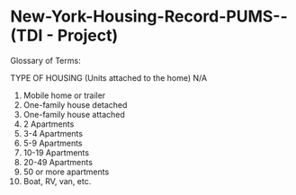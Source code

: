 # New-York-Housing-Record-PUMS--(TDI - Project)

Glossary of Terms:

TYPE OF HOUSING (Units attached to the home)
  N/A 
  1. Mobile home or trailer
  2. One-family house detached
  3. One-family house attached
  4. 2 Apartments
  5. 3-4 Apartments  
  6. 5-9 Apartments
  7. 10-19 Apartments
  8. 20-49 Apartments
  9. 50 or more apartments
  10. Boat, RV, van, etc.
